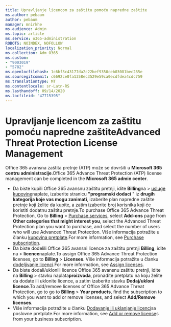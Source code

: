 ```yaml
---
title: Upravljanje licencom za zaštitu pomoću napredne zaštite
ms.author: pebaum
author: pebaum
manager: mnirkhe
ms.audience: Admin
ms.topic: article
ms.service: o365-administration
ROBOTS: NOINDEX, NOFOLLOW
localization_priority: Normal
ms.collection: Adm_O365
ms.custom:
- "9003019"
- "5782"
ms.openlocfilehash: 1c6bf3c43177da2c22bef9350ceb03081bec285e
ms.sourcegitcommit: c6692ce0fa1358ec3529e59ca0ecdfdea4cdc759
ms.translationtype: MT
ms.contentlocale: sr-Latn-RS
ms.lasthandoff: 09/14/2020
ms.locfileid: "47715395"
---
```

# <a name="advanced-threat-protection-license-management"></a><span data-ttu-id="236da-102">Upravljanje licencom za zaštitu pomoću napredne zaštite</span><span class="sxs-lookup"><span data-stu-id="236da-102">Advanced Threat Protection License Management</span></span>

<span data-ttu-id="236da-103">Office 365 avansna zaštita pretnje (ATP) može se dovršiti u  **Microsoft 365 centru administracije**.</span><span class="sxs-lookup"><span data-stu-id="236da-103">Office 365 Advance Threat Protection (ATP) license management can be completed in the  **Microsoft 365 admin center**.</span></span>

- <span data-ttu-id="236da-104">Da biste kupili Office 365 avansnu zaštitu pretnji, idite **Billing**na  >  [usluge kupovine](https://go.microsoft.com/fwlink/p/?linkid=868433)naplate, izaberite stranicu **"programski dodaci** " iz **drugih kategorija koje vas mogu zanimati**, izaberite plan napredne zaštite pretnje koji želite da kupite, a zatim izaberite broj korisnika koji će koristiti dodatnu zaštitu pretnje.</span><span class="sxs-lookup"><span data-stu-id="236da-104">To purchase Office 365 Advance Threat Protection, Go to  **Billing** > [Purchase services](https://go.microsoft.com/fwlink/p/?linkid=868433), select **Add-ons** page from  **Other categories that might interest you**, select the Advanced Threat Protection plan you want to purchase, and select the number of users who will use Advanced Threat Protection.</span></span> <span data-ttu-id="236da-105">Više informacija potražite u članku [kupovina pretplate](https://docs.microsoft.com/microsoft-365/commerce/subscriptions/upgrade-to-different-plan).</span><span class="sxs-lookup"><span data-stu-id="236da-105">For more information, see [Purchase subscription](https://docs.microsoft.com/microsoft-365/commerce/subscriptions/upgrade-to-different-plan).</span></span>
- <span data-ttu-id="236da-106">Da biste dodelili Office 365 avansni licence za zaštitu pretnji **Billing**, idite na  >  **licence**naplate.</span><span class="sxs-lookup"><span data-stu-id="236da-106">To assign Office 365 Advance Threat Protection licenses, go to **Billing** > **Licenses**.</span></span> <span data-ttu-id="236da-107">Više informacija potražite u članku  [dodeljivanje licenci](https://docs.microsoft.com/microsoft-365/admin/manage/assign-licenses-to-users).</span><span class="sxs-lookup"><span data-stu-id="236da-107">For more information, see  [Assign licenses](https://docs.microsoft.com/microsoft-365/admin/manage/assign-licenses-to-users).</span></span>  
- <span data-ttu-id="236da-108">Da biste dodali/uklonili licence Office 365 avansnu zaštitu pretnji, idite na **Billing**  >  stavku naplata**proizvoda**, pronađite pretplatu na koju želite da dodate ili uklonite licence, a zatim izaberite stavku **Dodaj/ukloni licence**.</span><span class="sxs-lookup"><span data-stu-id="236da-108">To add/remove licenses of Office 365 Advance Threat Protection, go to go to **Billing** > **Your products**, find the subscription to which you want to add or remove licenses, and select **Add/Remove licenses**.</span></span>  
- <span data-ttu-id="236da-109">Više informacija potražite u članku [Dodavanje ili uklanjanje licenci](https://docs.microsoft.com/microsoft-365/commerce/licenses/buy-licenses?view=o365-worldwide#add-or-remove-licenses-for-your-business-subscription)sa poslovne pretplate.</span><span class="sxs-lookup"><span data-stu-id="236da-109">For more information, see [Add or remove license](https://docs.microsoft.com/microsoft-365/commerce/licenses/buy-licenses?view=o365-worldwide#add-or-remove-licenses-for-your-business-subscription)s from your business subscription.</span></span>
